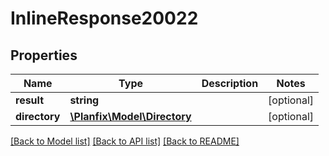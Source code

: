 # InlineResponse20022

## Properties
Name | Type | Description | Notes
------------ | ------------- | ------------- | -------------
**result** | **string** |  | [optional] 
**directory** | [**\Planfix\Model\Directory**](Directory.md) |  | [optional] 

[[Back to Model list]](../../README.md#documentation-for-models) [[Back to API list]](../../README.md#documentation-for-api-endpoints) [[Back to README]](../../README.md)

